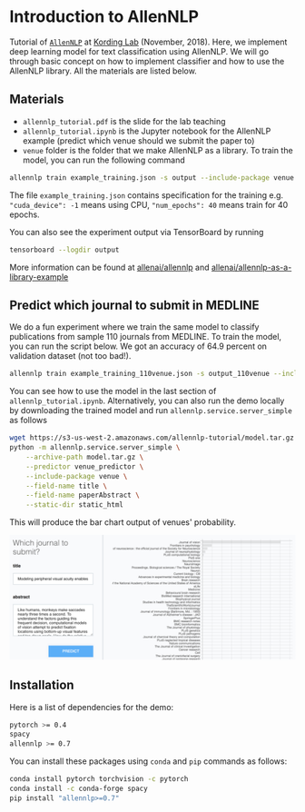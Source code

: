 # Introduction to AllenNLP

Tutorial of [`AllenNLP`](https://allennlp.org/) at [Kording Lab](http://kordinglab.com) (November, 2018).
Here, we implement deep learning model for text classification using AllenNLP.
We will go through basic concept on how to implement
classifier and how to use the AllenNLP library. All the materials are listed below.


## Materials

- `allennlp_tutorial.pdf` is the slide for the lab teaching
- `allennlp_tutorial.ipynb` is the Jupyter notebook for the AllenNLP example (predict which venue should we submit the paper to)
- `venue` folder is the folder that we make AllenNLP as a library. To train the model, you can run the following command


```bash
allennlp train example_training.json -s output --include-package venue
```

The file `example_training.json` contains specification for the training e.g.
`"cuda_device": -1` means using CPU, `"num_epochs": 40` means train for 40 epochs.

You can also see the experiment output via TensorBoard by running

```bash
tensorboard --logdir output
```

More information can be found at [allenai/allennlp](https://github.com/allenai/allennlp)
and [allenai/allennlp-as-a-library-example](https://github.com/allenai/allennlp-as-a-library-example)


## Predict which journal to submit in MEDLINE

We do a fun experiment where we train the same model to classify
publications from sample 110 journals from MEDLINE. To train the model, 
you can run the script below. We got an accuracy of 64.9 percent on validation dataset 
(not too bad!). 

```bash
allennlp train example_training_110venue.json -s output_110venue --include-package venue
```

You can see how to use the model in the last section of `allennlp_tutorial.ipynb`. 
Alternatively, you can also run the demo locally by downloading the trained model and run `allennlp.service.server_simple` as follows

```bash
wget https://s3-us-west-2.amazonaws.com/allennlp-tutorial/model.tar.gz
python -m allennlp.service.server_simple \
    --archive-path model.tar.gz \
    --predictor venue_predictor \
    --include-package venue \
    --field-name title \
    --field-name paperAbstract \
    --static-dir static_html
```

This will produce the bar chart output of venues' probability.

<img src="figures/demo.png" width="900"/>


## Installation

Here is a list of dependencies for the demo:

```bash
pytorch >= 0.4
spacy
allennlp >= 0.7
```

You can install these packages using `conda` and `pip` commands as follows:

```bash
conda install pytorch torchvision -c pytorch
conda install -c conda-forge spacy
pip install "allennlp>=0.7"
```